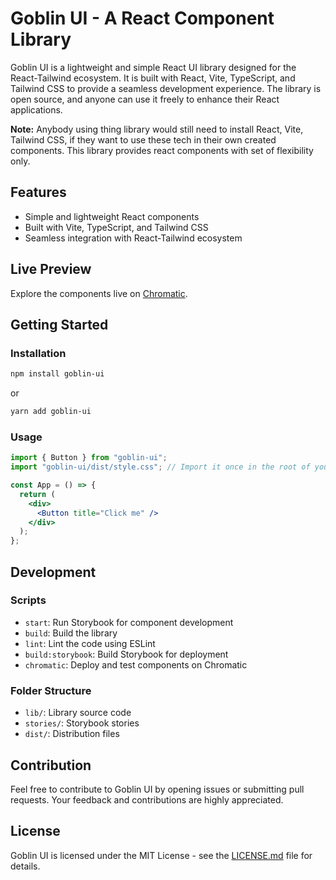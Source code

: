 # Goblin UI - A React Component Library

Goblin UI is a lightweight and simple React UI library designed for the React-Tailwind ecosystem. It is built with React, Vite, TypeScript, and Tailwind CSS to provide a seamless development experience. The library is open source, and anyone can use it freely to enhance their React applications.

**Note:** Anybody using thing library would still need to install React, Vite, Tailwind CSS, if they want to use these tech in their own created components. This library provides react components with set of flexibility only.

## Features

- Simple and lightweight React components
- Built with Vite, TypeScript, and Tailwind CSS
- Seamless integration with React-Tailwind ecosystem

## Live Preview

Explore the components live on [Chromatic](https://65bf62db67958723222ca2d1-jeqxhslgwd.chromatic.com/).

## Getting Started

### Installation

```bash
npm install goblin-ui
```

or

```bash
yarn add goblin-ui
```

### Usage

```jsx
import { Button } from "goblin-ui";
import "goblin-ui/dist/style.css"; // Import it once in the root of your repo.

const App = () => {
  return (
    <div>
      <Button title="Click me" />
    </div>
  );
};
```

## Development

### Scripts

- `start`: Run Storybook for component development
- `build`: Build the library
- `lint`: Lint the code using ESLint
- `build:storybook`: Build Storybook for deployment
- `chromatic`: Deploy and test components on Chromatic

### Folder Structure

- `lib/`: Library source code
- `stories/`: Storybook stories
- `dist/`: Distribution files

## Contribution

Feel free to contribute to Goblin UI by opening issues or submitting pull requests. Your feedback and contributions are highly appreciated.

## License

Goblin UI is licensed under the MIT License - see the [LICENSE.md](https://github.com/qur786/goblin-ui/blob/main/LICENSE) file for details.
